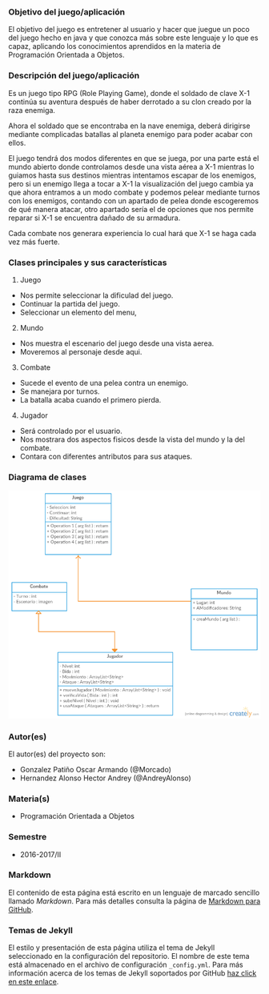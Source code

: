 ### Objetivo del juego/aplicación
El objetivo del juego es entretener al usuario y hacer que juegue un poco del juego hecho en java y que conozca más sobre este lenguaje y lo que es capaz, aplicando los conocimientos aprendidos en la materia de Programación Orientada a Objetos.

### Descripción del juego/aplicación
Es un juego tipo RPG (Role Playing Game), donde el soldado de clave X-1 continúa su aventura después de haber derrotado a su clon creado por la raza enemiga. 
 
Ahora el soldado que se encontraba en la nave enemiga, deberá dirigirse mediante complicadas batallas al planeta enemigo para poder acabar con ellos.

El juego tendrá dos modos diferentes en que se juega, por una parte está el mundo abierto donde controlamos desde una vista aérea a X-1 mientras lo guiamos hasta sus destinos mientras intentamos escapar de los enemigos, pero si un enemigo llega a tocar a X-1 la visualización del juego cambia ya que ahora entramos a un modo combate y podemos pelear mediante turnos con los enemigos, contando con un apartado de pelea donde escogeremos de qué manera atacar, otro apartado sería el de opciones que nos permite reparar si X-1 se encuentra dañado de su armadura.

Cada combate nos generara experiencia lo cual hará que X-1 se haga cada vez más fuerte.



### Clases principales y sus características
1. Juego
* Nos permite seleccionar la dificulad del juego.
* Continuar la partida del juego.
* Seleccionar un elemento del menu,

2. Mundo
* Nos muestra el escenario del juego desde una vista aerea.
* Moveremos al personaje desde aqui.

3. Combate
* Sucede el evento de una pelea contra un enemigo.
* Se manejara por turnos.
* La batalla acaba cuando el primero pierda.

4. Jugador
* Será controlado por el usuario.
* Nos mostrara dos aspectos fisicos desde la vista del mundo y la del combate.
* Contara con diferentes antributos para sus ataques.


### Diagrama de clases
![Diagrama de clases](https://github.com/acominf/CygnusX-1/blob/master/Imagenes/Diagrama%20de%20clases.png)

### Autor(es)
El autor(es) del proyecto son:
- Gonzalez Patiño Oscar Armando (@Morcado)
- Hernandez Alonso Hector Andrey (@AndreyAlonso)

### Materia(s)
- Programación Orientada a Objetos

### Semestre
- 2016-2017/II

### Markdown
El contenido de esta página está escrito en un lenguaje de marcado sencillo llamado *Markdown*. Para más detalles consulta la página de [Markdown para GitHub](https://guides.github.com/features/mastering-markdown/).

### Temas de Jekyll
El estilo y presentación de esta página utiliza el tema de Jekyll seleccionado en la configuración del repositorio. El nombre de este tema está almacenado en el archivo de configuración `_config.yml`. Para más información acerca de los temas de Jekyll soportados por GitHub [haz click en este enlace](https://pages.github.com/themes/).
